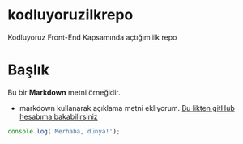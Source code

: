 # kodluyoruzilkrepo
Kodluyoruz Front-End  Kapsamında açtığım ilk repo
# Başlık

Bu bir **Markdown** metni örneğidir. 

* markdown kullanarak açıklama metni ekliyorum.
[Bu likten gitHub hesabıma bakabilirsiniz](https://github.com/DuyguAkkus)


```javascript
console.log('Merhaba, dünya!');
